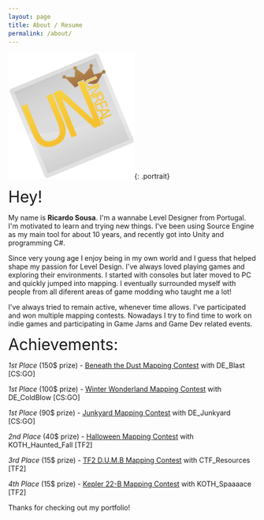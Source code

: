 ```yaml
---
layout: page
title: About / Resume
permalink: /about/
---
```


[![A picture of me](/images/avatar2.jpg)](/images/avatar2.jpg){: .portrait}


<font size="6">Hey!</font> <p>My name is <b>Ricardo Sousa</b>. I'm a wannabe Level Designer from Portugal. I'm motivated to learn and trying new things. I've been using Source Engine as my main tool for about 10 years, and recently got into Unity and programming C#.</p>

<p>Since very young age I enjoy being in my own world and I guess that helped shape my passion for Level Design. I've always loved playing games and exploring their environments. I started with consoles but later moved to PC and quickly jumped into mapping. I eventually surrounded myself with people from all diferent areas of game modding who taught me a lot!</p>

<p>I've always tried to remain active, whenever time allows. I've participated and won multiple mapping contests. Nowadays I try to find time to work on indie games and participating in Game Jams and Game Dev related events.</p>


<font size="6">Achievements:</font>

_1st Place_ (150$ prize) - <a href="http://gamebanana.com/contests/winners/69">Beneath the Dust Mapping Contest</a> with DE_Blast [CS:GO]

_1st Place_ (100$ prize) - <a href="http://gamebanana.com/contests/winners/31">Winter Wonderland Mapping Contest</a> with DE_ColdBlow [CS:GO]

_1st Place_ (90$ prize) - <a href="http://gamebanana.com/contests/winners/23">Junkyard Mapping Contest</a> with DE_Junkyard [CS:GO]

_2nd Place_ (40$ prize) - <a href="http://gamebanana.com/contests/winners/8">Halloween Mapping Contest</a> with KOTH_Haunted_Fall [TF2]

_3rd Place_ (15$ prize) - <a href="http://gamebanana.com/contests/winners/4">TF2 D.U.M.B Mapping Contest</a> with CTF_Resources [TF2]

_4th Place_ (15$ prize) - <a href="http://gamebanana.com/contests/winners/16">Kepler 22-B Mapping Contest</a> with KOTH_Spaaaace [TF2]


Thanks for checking out my portfolio!
